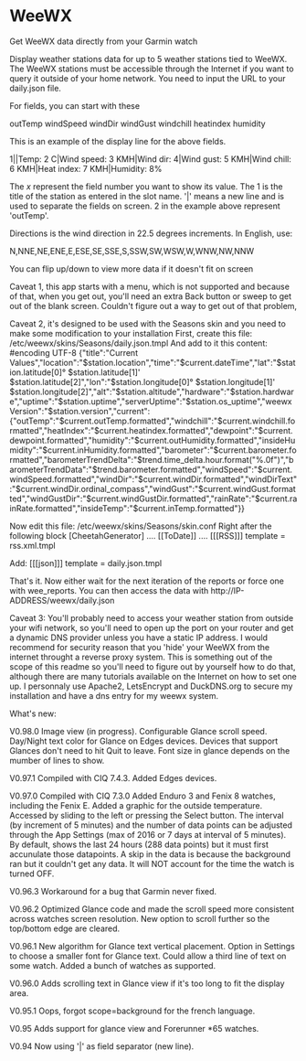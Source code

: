 # WeeWX
 Get WeeWX data directly from your Garmin watch

Display weather stations data for up to 5 weather stations tied to WeeWX. The WeeWX stations must be accessible through the Internet if you want to query it outside of your home network. You need to input the URL to your daily.json file.

For fields, you can start with these

outTemp
windSpeed
windDir
windGust
windchill
heatindex
humidity

This is an example of the display line for the above fields.

$1$||Temp: $2$ C|Wind speed: $3$ KMH|Wind dir: $4$|Wind gust: $5$ KMH|Wind chill: $6$ KMH|Heat index: $7$ KMH|Humidity: $8$%

The $x$ represent the field number you want to show its value. The $1$ is the title of the station as entered in the slot name. '|' means a new line and is used to separate the fields on screen. $2$ in the example above represent 'outTemp'.

Directions is the wind direction in 22.5 degrees increments. In English, use:

N,NNE,NE,ENE,E,ESE,SE,SSE,S,SSW,SW,WSW,W,WNW,NW,NNW

You can flip up/down to view more data if it doesn't fit on screen

Caveat 1, this app starts with a menu, which is not supported and because of that, when you get out, you'll need an extra Back button or sweep to get out of the blank screen. Couldn't figure out a way to get out of that problem,

Caveat 2, it's designed to be used with the Seasons skin and you need to make some modification to your installation
First, create this file: /etc/weewx/skins/Seasons/daily.json.tmpl
And add to it this content:
#encoding UTF-8
{"title":"Current Values","location":"$station.location","time":"$current.dateTime","lat":"$station.latitude[0]° $station.latitude[1]' $station.latitude[2]","lon":"$station.longitude[0]° $station.longitude[1]' $station.longitude[2]","alt":"$station.altitude","hardware":"$station.hardware","uptime":"$station.uptime","serverUptime":"$station.os_uptime","weewxVersion":"$station.version","current": {"outTemp":"$current.outTemp.formatted","windchill":"$current.windchill.formatted","heatIndex":"$current.heatindex.formatted","dewpoint":"$current.dewpoint.formatted","humidity":"$current.outHumidity.formatted","insideHumidity":"$current.inHumidity.formatted","barometer":"$current.barometer.formatted","barometerTrendDelta":"$trend.time_delta.hour.format("%.0f")","barometerTrendData":"$trend.barometer.formatted","windSpeed":"$current.windSpeed.formatted","windDir":"$current.windDir.formatted","windDirText":"$current.windDir.ordinal_compass","windGust":"$current.windGust.formatted","windGustDir":"$current.windGustDir.formatted","rainRate":"$current.rainRate.formatted","insideTemp":"$current.inTemp.formatted"}}

Now edit this file: /etc/weewx/skins/Seasons/skin.conf
Right after the following block
[CheetahGenerator]
    ....
    [[ToDate]]
        ....
        [[[RSS]]]
            template = rss.xml.tmpl

Add:
[[[json]]]
    template = daily.json.tmpl

That's it. Now either wait for the next iteration of the reports or force one with wee_reports. You can then access the data with http://IP-ADDRESS/weewx/daily.json

Caveat 3: You'll probably need to access your weather station from outside your wifi network, so you'll need to open up the port on your router and get a dynamic DNS provider unless you have a static IP address. I would recommend for security reason that you 'hide' your WeeWX from the internet throught a reverse proxy system. This is something out of the scope of this readme so you'll need to figure out by yourself how to do that, although there are many tutorials available on the Internet on how to set one up. I personnaly use Apache2, LetsEncrypt and DuckDNS.org to secure my installation and have a dns entry for my weewx system.

What's new: 

V0.98.0
Image view (in progress).
Configurable Glance scroll speed.
Day/Night text color for Glance on Edges devices.
Devices that support Glances don't need to hit Quit to leave.
Font size in glance depends on the mumber of lines to show.

V0.97.1 
Compiled with CIQ 7.4.3.
Added Edges devices.

V0.97.0
Compiled with CIQ 7.3.0
Added Enduro 3 and Fenix 8 watches, including the Fenix E.
Added a graphic for the outside temperature. Accessed by sliding to the left or pressing the Select button. The interval (by increment of 5 minutes) and the number of data points can be adjusted through the App Settings (max of 2016 or 7 days at interval of 5 minutes). By default, shows the last 24 hours (288 data points) but it must first accunulate those datapoints. A skip in the data is because the background ran but it couldn't get any data. It will NOT account for the time the watch is turned OFF.

V0.96.3
Workaround for a bug that Garmin never fixed.

V0.96.2
Optimized Glance code and made the scroll speed more consistent across watches screen resolution.
New option to scroll further so the top/bottom edge are cleared.

V0.96.1
New algorithm for Glance text vertical placement.
Option in Settings to choose a smaller font for Glance text. Could allow a third line of text on some watch.
Added a bunch of watches as supported.

V0.96.0
Adds scrolling text in Glance view if it's too long to fit the display area.

V0.95.1 Oops, forgot scope=background for the french language.

V0.95
Adds support for glance view and Forerunner *65 watches.

V0.94
Now using '|' as field separator (new line).